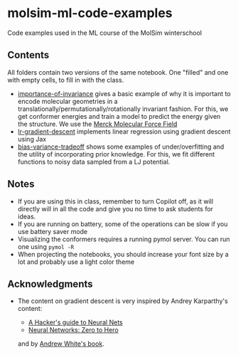 # molsim-ml-code-examples
Code examples used in the ML course of the MolSim winterschool


## Contents 

All folders contain two versions of the same notebook. One "filled" and one with empty cells, to fill in with the class.

- [importance-of-invariance](./importance-of-invariance/) gives a basic example of why it is important to encode molecular geometries in a translationally/permutationally/rotationally invariant fashion.
   For this, we get conformer energies and train a model to predict the energy given the structure.
   We use the [Merck Molecular Force Field](https://en.wikipedia.org/wiki/Merck_molecular_force_field)
- [lr-gradient-descent](./lr-gradient-descent/) implements linear regression using gradient descent using Jax
- [bias-variance-tradeoff](./bias-variance-tradeoff/) shows some examples of under/overfitting and the utility of incorporating prior knowledge. 
  For this, we fit different functions to noisy data sampled from a LJ potential.


## Notes 

- If you are using this in class, remember to turn Copilot off, as it will directly will in all the code and give you no time to ask students for ideas.
- If you are running on battery, some of the operations can be slow if you use battery saver mode
- Visualizing the conformers requires a running pymol server. You can run one using `pymol -R`
- When projecting the notebooks, you should increase your font size by a lot and probably use a light color theme
## Acknowledgments

- The content on gradient descent is very inspired by Andrey Karparthy's content:
  - [A Hacker's guide to Neural Nets](http://karpathy.github.io/neuralnets/)
  - [Neural Networks: Zero to Hero](https://karpathy.ai/zero-to-hero.html)

  and by [Andrew White's book](https://github.com/whitead/dmol-book).